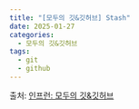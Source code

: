 ```yaml
---
title: "[모두의 깃&깃허브] Stash"
date: 2025-01-27
categories:
  - 모두의 깃&깃허브
tags:
  - git
  - github
---
```



출처: [인프런: 모두의 깃&깃허브][source]

[source]: https://www.inflearn.com/course/%EB%AA%A8%EB%91%90%EC%9D%98-%EA%B9%83-%EA%B9%83%ED%97%88%EB%B8%8C/dashboard